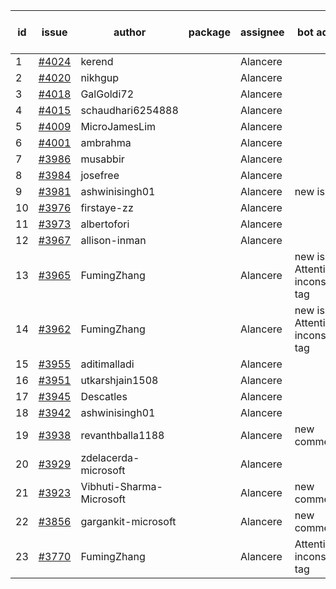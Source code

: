 | id | issue | author | package | assignee | bot advice | created date of issue | target release date | date from target |
| ------ | ------ | ------ | ------ | ------ | ------ | ------ | ------ | :-----: |
| 1 | [#4024](https://github.com/Azure/sdk-release-request/issues/4024) | kerend |  | Alancere |  | 04-10 | 04-28 |  |
| 2 | [#4020](https://github.com/Azure/sdk-release-request/issues/4020) | nikhgup |  | Alancere |  | 04-06 | 04-28 |  |
| 3 | [#4018](https://github.com/Azure/sdk-release-request/issues/4018) | GalGoldi72 |  | Alancere |  | 04-04 | 04-28 |  |
| 4 | [#4015](https://github.com/Azure/sdk-release-request/issues/4015) | schaudhari6254888 |  | Alancere |  | 04-04 | 04-28 |  |
| 5 | [#4009](https://github.com/Azure/sdk-release-request/issues/4009) | MicroJamesLim |  | Alancere |  | 03-31 | 04-28 |  |
| 6 | [#4001](https://github.com/Azure/sdk-release-request/issues/4001) | ambrahma |  | Alancere |  | 03-27 | 04-28 |  |
| 7 | [#3986](https://github.com/Azure/sdk-release-request/issues/3986) | musabbir |  | Alancere |  | 03-23 | 04-28 |  |
| 8 | [#3984](https://github.com/Azure/sdk-release-request/issues/3984) | josefree |  | Alancere |  | 03-23 | 04-28 |  |
| 9 | [#3981](https://github.com/Azure/sdk-release-request/issues/3981) | ashwinisingh01 |  | Alancere | new issue. | 03-23 | 04-28 |  |
| 10 | [#3976](https://github.com/Azure/sdk-release-request/issues/3976) | firstaye-zz |  | Alancere |  | 03-22 | 04-28 |  |
| 11 | [#3973](https://github.com/Azure/sdk-release-request/issues/3973) | albertofori |  | Alancere |  | 03-22 | 04-28 |  |
| 12 | [#3967](https://github.com/Azure/sdk-release-request/issues/3967) | allison-inman |  | Alancere |  | 03-22 | 04-28 |  |
| 13 | [#3965](https://github.com/Azure/sdk-release-request/issues/3965) | FumingZhang |  | Alancere | new issue. Attention to inconsistent tag | 03-22 | 04-28 |  |
| 14 | [#3962](https://github.com/Azure/sdk-release-request/issues/3962) | FumingZhang |  | Alancere | new issue. Attention to inconsistent tag | 03-22 | 04-28 |  |
| 15 | [#3955](https://github.com/Azure/sdk-release-request/issues/3955) | aditimalladi |  | Alancere |  | 03-21 | 04-28 |  |
| 16 | [#3951](https://github.com/Azure/sdk-release-request/issues/3951) | utkarshjain1508 |  | Alancere |  | 03-21 | 04-28 |  |
| 17 | [#3945](https://github.com/Azure/sdk-release-request/issues/3945) | Descatles |  | Alancere |  | 03-17 | 04-28 |  |
| 18 | [#3942](https://github.com/Azure/sdk-release-request/issues/3942) | ashwinisingh01 |  | Alancere |  | 03-16 | 04-28 |  |
| 19 | [#3938](https://github.com/Azure/sdk-release-request/issues/3938) | revanthballa1188 |  | Alancere | new comment. | 03-16 | 04-28 |  |
| 20 | [#3929](https://github.com/Azure/sdk-release-request/issues/3929) | zdelacerda-microsoft |  | Alancere |  | 03-15 | 04-28 |  |
| 21 | [#3923](https://github.com/Azure/sdk-release-request/issues/3923) | Vibhuti-Sharma-Microsoft |  | Alancere | new comment. | 03-10 | 04-28 |  |
| 22 | [#3856](https://github.com/Azure/sdk-release-request/issues/3856) | gargankit-microsoft |  | Alancere | new comment. | 03-02 | 04-21 |  |
| 23 | [#3770](https://github.com/Azure/sdk-release-request/issues/3770) | FumingZhang |  | Alancere | Attention to inconsistent tag | 02-13 | 03-24 |  |
